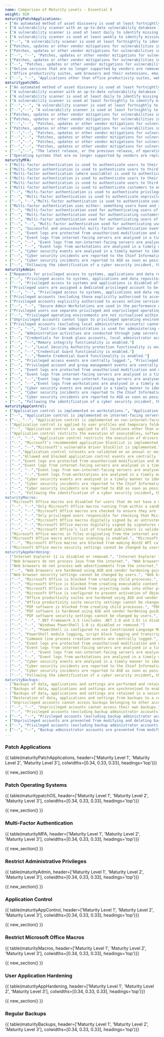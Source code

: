 ```yaml
---
name: Comparison of Maturity Levels - Essential 8 
weight: 920
maturityPatchApplications:
- ["An automated method of asset discovery is used at least fortnightly to support the detection of assets for subsequent vulnerability scanning activities.", "An automated method of asset discovery is used at least fortnightly to support the detection of assets for subsequent vulnerability scanning activities.", "An automated method of asset discovery is used at least fortnightly to support the detection of assets for subsequent vulnerability scanning activities."]
- ["A vulnerability scanner with an up-to-date vulnerability database is used for vulnerability scanning activities.", "A vulnerability scanner with an up-to-date vulnerability database is used for vulnerability scanning activities.", "A vulnerability scanner with an up-to-date vulnerability database is used for vulnerability scanning activities."]
- ["A vulnerability scanner is used at least daily to identify missing patches or updates for vulnerabilities in online services.", "A vulnerability scanner is used at least daily to identify missing patches or updates for vulnerabilities in online services", "A vulnerability scanner is used at least daily to identify missing patches or updates for vulnerabilities in online services."]
- ["A vulnerability scanner is used at least weekly to identify missing patches or updates for vulnerabilities in office productivity suites, web browsers and their extensions, email clients, PDF software, and security products.", "A vulnerability scanner is used at least weekly to identify missing patches or updates for vulnerabilities in office productivity suites, web browsers and their extensions, email clients, PDF software, and security products.", "A vulnerability scanner is used at least weekly to identify missing patches or updates for vulnerabilities in office productivity suites, web browsers and their extensions, email clients, PDF software, and security products."]
- ["--", "A vulnerability scanner is used at least fortnightly to identify missing patches or updates for vulnerabilities in applications other than office productivity suites, web browsers and their extensions, email clients, PDF software, and security products.", "A vulnerability scanner is used at least fortnightly to identify missing patches or updates for vulnerabilities in applications other than office productivity suites, web browsers and their extensions, email clients, PDF software, and security products."]
- ["Patches, updates or other vendor mitigations for vulnerabilities in online services are applied within 48 hours of release when vulnerabilities are assessed as critical by vendors or when working exploits exist.", "Patches, updates or other vendor mitigations for vulnerabilities in online services are applied within 48 hours of release when vulnerabilities are assessed as critical by vendors or when working exploits exist.", "Patches, updates or other vendor mitigations for vulnerabilities in online services are applied within 48 hours of release when vulnerabilities are assessed as critical by vendors or when working exploits exist."]
- ["Patches, updates or other vendor mitigations for vulnerabilities in online services are applied within two weeks of release when vulnerabilities are assessed as non-critical by vendors and no working exploits exist.", "Patches, updates or other vendor mitigations for vulnerabilities in online services are applied within two weeks of release when vulnerabilities are assessed as non-critical by vendors and no working exploits exist.", "Patches, updates or other vendor mitigations for vulnerabilities in online services are applied within two weeks of release when vulnerabilities are assessed as non-critical by vendors and no working exploits exist."]
- ["--", "--", "Patches, updates or other vendor mitigations for vulnerabilities in office productivity suites, web browsers and their extensions, email clients, PDF software, and security products are applied within 48 hours of release when vulnerabilities are assessed as critical by vendors or when working exploits exist."]
- ["Patches, updates or other vendor mitigations for vulnerabilities in office productivity suites, web browsers and their extensions, email clients, PDF software, and security products are applied within two weeks of release.", "Patches, updates or other vendor mitigations for vulnerabilities in office productivity suites, web browsers and their extensions, email clients, PDF software, and security products are applied within two weeks of release.", "Patches, updates or other vendor mitigations for vulnerabilities in office productivity suites, web browsers and their extensions, email clients, PDF software, and security products are applied within two weeks of release when vulnerabilities are assessed as non-critical by vendors and no working exploits exist."]
- ["--", "Patches, updates or other vendor mitigations for vulnerabilities in applications other than office productivity suites, web browsers and their extensions, email clients, PDF software, and security products are applied within one month of release.", "Patches, updates or other vendor mitigations for vulnerabilities in applications other than office productivity suites, web browsers and their extensions, email clients, PDF software, and security products are applied within one month of release."]
- ["Online services that are no longer supported by vendors are removed.", "Online services that are no longer supported by vendors are removed.", "Online services that are no longer supported by vendors are removed."]
- ["Office productivity suites, web browsers and their extensions, email clients, PDF software, Adobe Flash Player, and security products that are no longer supported by vendors are removed.", "Office productivity suites, web browsers and their extensions, email clients, PDF software, Adobe Flash Player, and security products that are no longer supported by vendors are removed.", "Office productivity suites, web browsers and their extensions, email clients, PDF software, Adobe Flash Player, and security products that are no longer supported by vendors are removed."]
- ["--", "--", "Applications other than office productivity suites, web browsers and their extensions, email clients, PDF software, Adobe Flash Player, and security products that are no longer supported by vendors are removed."]
maturitypatchOS:
- ["An automated method of asset discovery is used at least fortnightly to support the detection of assets for subsequent vulnerability scanning activities.", "An automated method of asset discovery is used at least fortnightly to support the detection of assets for subsequent vulnerability scanning activities.", "An automated method of asset discovery is used at least fortnightly to support the detection of assets for subsequent vulnerability scanning activities."]
- ["A vulnerability scanner with an up-to-date vulnerability database is used for vulnerability scanning activities.", "A vulnerability scanner with an up-to-date vulnerability database is used for vulnerability scanning activities.", "A vulnerability scanner with an up-to-date vulnerability database is used for vulnerability scanning activities."]
- ["A vulnerability scanner is used at least daily to identify missing patches or updates for vulnerabilities in operating systems of internet-facing servers and internet-facing network devices.", "A vulnerability scanner is used at least daily to identify missing patches or updates for vulnerabilities in operating systems of internet-facing servers and internet-facing network devices.", "A vulnerability scanner is used at least daily to identify missing patches or updates for vulnerabilities in operating systems of internet-facing servers and internet-facing network devices."]
- ["A vulnerability scanner is used at least fortnightly to identify missing patches or updates for vulnerabilities in operating systems of workstations, non-internet-facing servers and non-internet-facing network devices.", "A vulnerability scanner is used at least fortnightly to identify missing patches or updates for vulnerabilities in operating systems of workstations, non-internet-facing servers and non-internet-facing network devices.", "A vulnerability scanner is used at least fortnightly to identify missing patches or updates for vulnerabilities in operating systems of workstations, non-internet-facing servers and non-internet-facing network devices|"]
- ["--","--", "A vulnerability scanner is used at least fortnightly to identify missing patches or updates for vulnerabilities in drivers."]
- ["--","--", "A vulnerability scanner is used at least fortnightly to identify missing patches or updates for vulnerabilities in firmware."]
- ["Patches, updates or other vendor mitigations for vulnerabilities in operating systems of internet-facing servers and internet-facing network devices are applied within 48 hours of release when vulnerabilities are assessed as critical by vendors or when working exploits exist.", "Patches, updates or other vendor mitigations for vulnerabilities in operating systems of internet-facing servers and internet-facing network devices are applied within 48 hours of release when vulnerabilities are assessed as critical by vendors or when working exploits exist.", "Patches, updates or other vendor mitigations for vulnerabilities in operating systems of internet-facing servers and internet-facing network devices are applied within 48 hours of release when vulnerabilities are assessed as critical by vendors or when working exploits exist."]
- ["Patches, updates or other vendor mitigations for vulnerabilities in operating systems of internet-facing servers and internet-facing network devices are applied within two weeks of release when vulnerabilities are assessed as non-critical by vendors and no working exploits exist.", "Patches, updates or other vendor mitigations for vulnerabilities in operating systems of internet-facing servers and internet-facing network devices are applied within two weeks of release when vulnerabilities are assessed as non-critical by vendors and no working exploits exist.", "Patches, updates or other vendor mitigations for vulnerabilities in operating systems of internet-facing servers and internet-facing network devices are applied within two weeks of release when vulnerabilities are assessed as non-critical by vendors and no working exploits exist."]
- ["--","--", "Patches, updates or other vendor mitigations for vulnerabilities in operating systems of workstations, non-internet-facing servers and non-internet-facing network devices are applied within 48 hours of release when vulnerabilities are assessed as critical by vendors or when working exploits exist."]
- ["Patches, updates or other vendor mitigations for vulnerabilities in operating systems of workstations, non-internet-facing servers and non-internet-facing network devices are applied within one month of release.", "Patches, updates or other vendor mitigations for vulnerabilities in operating systems of workstations, non-internet-facing servers and non-internet-facing network devices are applied within one month of release.", "Patches, updates or other vendor mitigations for vulnerabilities in operating systems of workstations, non-internet-facing servers and non-internet-facing network devices are applied within one month of release when vulnerabilities are assessed as non-critical by vendors and no working exploits exist."]
- ["--","--", "Patches, updates or other vendor mitigations for vulnerabilities in drivers are applied within 48 hours of release when vulnerabilities are assessed as critical by vendors or when working exploits exist."]
- ["--","--", "Patches, updates or other vendor mitigations for vulnerabilities in drivers are applied within one month of release when vulnerabilities are assessed as non-critical by vendors and no working exploits exist."]
- ["--","--", "Patches, updates or other vendor mitigations for vulnerabilities in firmware are applied within 48 hours of release when vulnerabilities are assessed as critical by vendors or when working exploits exist."]
- ["--","--", "Patches, updates or other vendor mitigations for vulnerabilities in firmware are applied within one month of release when vulnerabilities are assessed as non-critical by vendors and no working exploits exist."]
- ["--","--", "The latest release, or the previous release, of operating systems are used."]
- ["Operating systems that are no longer supported by vendors are replaced.", "Operating systems that are no longer supported by vendors are replaced.", "Operating systems that are no longer supported by vendors are replaced."]
maturityMFA:
- ["Multi-factor authentication is used to authenticate users to their organisation’s online services that process, store or communicate their organisation’s sensitive data.", "Multi-factor authentication is used to authenticate users to their organisation’s online services that process, store or communicate their organisation’s sensitive data.", "Multi-factor authentication is used to authenticate users to their organisation’s online services that process, store or communicate their organisation’s sensitive data."]
- ["Multi-factor authentication is used to authenticate users to third-party online services that process, store or communicate their organisation’s sensitive data.", "Multi-factor authentication is used to authenticate users to third-party online services that process, store or communicate their organisation’s sensitive data.", "Multi-factor authentication is used to authenticate users to third-party online services that process, store or communicate their organisation’s sensitive data."]
- ["Multi-factor authentication (where available) is used to authenticate users to third-party online services that process, store or communicate their organisation’s non-sensitive data.", "Multi-factor authentication (where available) is used to authenticate users to third-party online services that process, store or communicate their organisation’s non-sensitive data.", "Multi-factor authentication (where available) is used to authenticate users to third-party online services that process, store or communicate their organisation’s non-sensitive data."]
- ["Multi-factor authentication is used to authenticate users to their organisation’s online customer services that process, store or communicate their organisation’s sensitive customer data.", "Multi-factor authentication is used to authenticate users to their organisation’s online customer services that process, store or communicate their organisation’s sensitive customer data.", "Multi-factor authentication is used to authenticate users to their organisation’s online customer services that process, store or communicate their organisation’s sensitive customer data."]
- ["Multi-factor authentication is used to authenticate users to third-party online customer services that process, store or communicate their organisation’s sensitive customer data.", "Multi-factor authentication is used to authenticate users to third-party online customer services that process, store or communicate their organisation’s sensitive customer data.", "Multi-factor authentication is used to authenticate users to third-party online customer services that process, store or communicate their organisation’s sensitive customer data."]
- ["Multi-factor authentication is used to authenticate customers to online customer services that process, store or communicate sensitive customer data.", "Multi-factor authentication is used to authenticate customers to online customer services that process, store or communicate sensitive customer data.", "Multi-factor authentication is used to authenticate customers to online customer services that process, store or communicate sensitive customer data."]
- ["--", "Multi-factor authentication is used to authenticate privileged users of systems.", "Multi-factor authentication is used to authenticate privileged users of systems."]
- ["--", "Multi-factor authentication is used to authenticate unprivileged users of systems.", "Multi-factor authentication is used to authenticate unprivileged users of systems."]
- ["--", "--","Multi-factor authentication is used to authenticate users of data repositories."]
- ["Multi-factor authentication uses either: something users have and something users know, or something users have that is unlocked by something users know or are.", "Multi-factor authentication uses either: something users have and something users know, or something users have that is unlocked by something users know or are.", "Multi-factor authentication uses either: something users have and something users know, or something users have that is unlocked by something users know or are."]
- ["--", "Multi-factor authentication used for authenticating users of online services is phishing-resistant.", "Multi-factor authentication used for authenticating users of online services is phishing-resistant."]
- ["--", "Multi-factor authentication used for authenticating customers of online customer services provides a phishing-resistant option.", "Multi-factor authentication used for authenticating customers of online customer services is phishing-resistant."]
- ["--", "Multi-factor authentication used for authenticating users of systems is phishing-resistant.", "Multi-factor authentication used for authenticating users of systems is phishing-resistant."]
- ["--", "--", "Multi-factor authentication used for authenticating users of data repositories is phishing-resistant."]
- ["--", "Successful and unsuccessful multi-factor authentication events are centrally logged.", "Successful and unsuccessful multi-factor authentication events are centrally logged."]
- ["--", "Event logs are protected from unauthorised modification and deletion.", "Event logs are protected from unauthorised modification and deletion."]
- ["--", "Event logs from internet-facing servers are analysed in a timely manner to detect cyber security events.", "Event logs from internet-facing servers are analysed in a timely manner to detect cyber security events."]
- ["--", "--", "Event logs from non-internet-facing servers are analysed in a timely manner to detect cyber security events."]
- ["--", "--", "Event logs from workstations are analysed in a timely manner to detect cyber security events."]
- ["--", "Cyber security events are analysed in a timely manner to identify cyber security incidents.", "Cyber security events are analysed in a timely manner to identify cyber security incidents."]
- ["--", "Cyber security incidents are reported to the Chief Information Security Officer, or one of their delegates, as soon as possible after they occur or are discovered.", "Cyber security incidents are reported to the Chief Information Security Officer, or one of their delegates, as soon as possible after they occur or are discovered."]
- ["--", "Cyber security incidents are reported to ASD as soon as possible after they occur or are discovered.", "Cyber security incidents are reported to ASD as soon as possible after they occur or are discovered."]
- ["--", "Following the identification of a cyber security incident, the cyber security incident response plan is enacted.", "Following the identification of a cyber security incident, the cyber security incident response plan is enacted."]
maturityAdmin:
- ["Requests for privileged access to systems, applications and data repositories are validated when first requested.", "Requests for privileged access to systems, applications and data repositories are validated when first requested.", "Requests for privileged access to systems, applications and data repositories are validated when first requested."]
- ["--", "Privileged access to systems, applications and data repositories is disabled after 12 months unless revalidated.", "Privileged access to systems, applications and data repositories is disabled after 12 months unless revalidated."]
- ["--", "Privileged access to systems and applications is disabled after 45 days of inactivity.", "Privileged access to systems and applications is disabled after 45 days of inactivity."]
- ["Privileged users are assigned a dedicated privileged account to be used solely for duties requiring privileged access.", "Privileged users are assigned a dedicated privileged account to be used solely for duties requiring privileged access.", "Privileged users are assigned a dedicated privileged account to be used solely for duties requiring privileged access."]
- ["--", "--", "Privileged access to systems, applications and data repositories is limited to only what is required for users and services to undertake their duties."]
- ["Privileged accounts (excluding those explicitly authorised to access online services) are prevented from accessing the internet, email and web services.", "Privileged accounts (excluding those explicitly authorised to access online services) are prevented from accessing the internet, email and web services.", "Privileged accounts (excluding those explicitly authorised to access online services) are prevented from accessing the internet, email and web services."]
- ["Privileged accounts explicitly authorised to access online services are strictly limited to only what is required for users and services to undertake their duties.", "Privileged accounts explicitly authorised to access online services are strictly limited to only what is required for users and services to undertake their duties.", "Privileged accounts explicitly authorised to access online services are strictly limited to only what is required for users and services to undertake their duties."]
- ["--", "--", "Secure Admin Workstations are used in the performance of administrative activities."]
- ["Privileged users use separate privileged and unprivileged operating environments.", "Privileged users use separate privileged and unprivileged operating environments.", "Privileged users use separate privileged and unprivileged operating environments."]
- ["--", "Privileged operating environments are not virtualised within unprivileged operating environments.", "Privileged operating environments are not virtualised within unprivileged operating environments."]
- ["Unprivileged accounts cannot logon to privileged operating environments.", "Unprivileged accounts cannot logon to privileged operating environments.", "Unprivileged accounts cannot logon to privileged operating environments."]
- ["Privileged accounts (excluding local administrator accounts) cannot logon to unprivileged operating environments.", "Privileged accounts (excluding local administrator accounts) cannot logon to unprivileged operating environments.", "Privileged accounts (excluding local administrator accounts) cannot logon to unprivileged operating environments."]
- ["--", "--", "Just-in-time administration is used for administering systems and applications."]
- ["--", "Administrative activities are conducted through jump servers.", "Administrative activities are conducted through jump servers."]
- ["--", "Credentials for break glass accounts, local administrator accounts and service accounts are long, unique, unpredictable and managed.", "Credentials for break glass accounts, local administrator accounts and service accounts are long, unique, unpredictable and managed."]
- ["--", "--","Memory integrity functionality is enabled."]
- ["--", "--","Local Security Authority protection functionality is enabled."]
- ["--", "--","Credential Guard functionality is enabled."]
- ["--", "--","Remote Credential Guard functionality is enabled."]
- ["--", "Privileged access events are centrally logged.", "Privileged access events are centrally logged."]
- ["--", "Privileged account and group management events are centrally logged.", "Privileged account and group management events are centrally logged."]
- ["--", "Event logs are protected from unauthorised modification and deletion.", "Event logs are protected from unauthorised modification and deletion."]
- ["--", "Event logs from internet-facing servers are analysed in a timely manner to detect cyber security events.", "Event logs from internet-facing servers are analysed in a timely manner to detect cyber security events."]
- ["--", "--","Event logs from non-internet-facing servers are analysed in a timely manner to detect cyber security events."]
- ["--", "--","Event logs from workstations are analysed in a timely manner to detect cyber security events."]
- ["--", "Cyber security events are analysed in a timely manner to identify cyber security incidents.", "Cyber security events are analysed in a timely manner to identify cyber security incidents."]
- ["--", "Cyber security incidents are reported to the Chief Information Security Officer, or one of their delegates, as soon as possible after they occur or are discovered.", "Cyber security incidents are reported to the Chief Information Security Officer, or one of their delegates, as soon as possible after they occur or are discovered."]
- ["--", "Cyber security incidents are reported to ASD as soon as possible after they occur or are discovered.", "Cyber security incidents are reported to ASD as soon as possible after they occur or are discovered."]
- ["--", "Following the identification of a cyber security incident, the cyber security incident response plan is enacted.", "Following the identification of a cyber security incident, the cyber security incident response plan is enacted."]
maturityAppControl:
- ["Application control is implemented on workstations.", "Application control is implemented on workstations.", "Application control is implemented on workstations."]
- ["--", "Application control is implemented on internet-facing servers.", "Application control is implemented on internet-facing servers."]
- ["--, "--", "Application control is implemented on non-internet-facing servers."]
- ["Application control is applied to user profiles and temporary folders used by operating systems, web browsers and email clients.", "Application control is applied to user profiles and temporary folders used by operating systems, web browsers and email clients.", "Application control is applied to user profiles and temporary folders used by operating systems, web browsers and email clients."]
- ["--", "Application control is applied to all locations other than user profiles and temporary folders used by operating systems, web browsers and email clients.", "Application control is applied to all locations other than user profiles and temporary folders used by operating systems, web browsers and email clients."]
- ["Application control restricts the execution of executables, software libraries, scripts, installers, compiled HTML, HTML applications and control panel applets to an organisation-approved set.", "Application control restricts the execution of executables, software libraries, scripts, installers, compiled HTML, HTML applications and control panel applets to an organisation-approved set.", "Application control restricts the execution of executables, software libraries, scripts, installers, compiled HTML, HTML applications and control panel applets to an organisation-approved set."]
- ["--", "--", "Application control restricts the execution of drivers to an organisation-approved set."]
- ["--", "Microsoft’s recommended application blocklist is implemented.", "Microsoft’s recommended application blocklist is implemented."]
- ["--", "--","Microsoft’s vulnerable driver blocklist is implemented."]
- ["--","Application control rulesets are validated on an annual or more frequent basis.", "Application control rulesets are validated on an annual or more frequent basis."]
- ["--","Allowed and blocked application control events are centrally logged.", "Allowed and blocked application control events are centrally logged."]
- ["--","Event logs are protected from unauthorised modification and deletion.", "Event logs are protected from unauthorised modification and deletion."]
- ["--","Event logs from internet-facing servers are analysed in a timely manner to detect cyber security events.", "Event logs from internet-facing servers are analysed in a timely manner to detect cyber security events."]
- ["--", "--","Event logs from non-internet-facing servers are analysed in a timely manner to detect cyber security events."]
- ["--", "--","Event logs from workstations are analysed in a timely manner to detect cyber security events."]
- ["--", "Cyber security events are analysed in a timely manner to identify cyber security incidents.", "Cyber security events are analysed in a timely manner to identify cyber security incidents."]
- ["--", "Cyber security incidents are reported to the Chief Information Security Officer, or one of their delegates, as soon as possible after they occur or are discovered.", "Cyber security incidents are reported to the Chief Information Security Officer, or one of their delegates, as soon as possible after they occur or are discovered."]
- ["--", "Cyber security incidents are reported to ASD as soon as possible after they occur or are discovered.", "Cyber security incidents are reported to ASD as soon as possible after they occur or are discovered."]
- ["--", "Following the identification of a cyber security incident, the cyber security incident response plan is enacted.", "Following the identification of a cyber security incident, the cyber security incident response plan is enacted."]
maturityMacros:
- ["Microsoft Office macros are disabled for users that do not have a demonstrated business requirement.", "Microsoft Office macros are disabled for users that do not have a demonstrated business requirement.", "Microsoft Office macros are disabled for users that do not have a demonstrated business requirement."]
- ["--", "--","Only Microsoft Office macros running from within a sandboxed environment, a Trusted Location or that are digitally signed by a trusted publisher are allowed to execute."]
- ["--", "--","Microsoft Office macros are checked to ensure they are free of malicious code before being digitally signed or placed within Trusted Locations."]
- ["--", "--","Only privileged users responsible for checking that Microsoft Office macros are free of malicious code can write to and modify content within Trusted Locations."]
- ["--", "--","Microsoft Office macros digitally signed by an untrusted publisher cannot be enabled via the Message Bar or Backstage View."]
- ["--", "--","Microsoft Office macros digitally signed by signatures other than V3 signatures cannot be enabled via the Message Bar or Backstage View."]
- ["--", "--","Microsoft Office’s list of trusted publishers is validated on an annual or more frequent basis."]
- ["Microsoft Office macros in files originating from the internet are blocked.", "Microsoft Office macros in files originating from the internet are blocked.", "Microsoft Office macros in files originating from the internet are blocked."]
- ["Microsoft Office macro antivirus scanning is enabled.", "Microsoft Office macro antivirus scanning is enabled.", "Microsoft Office macro antivirus scanning is enabled."]
- ["--", "Microsoft Office macros are blocked from making Win32 API calls.", "Microsoft Office macros are blocked from making Win32 API calls."]
- ["Microsoft Office macro security settings cannot be changed by users.", "Microsoft Office macro security settings cannot be changed by users.", "Microsoft Office macro security settings cannot be changed by users."]
maturityAppHardening:
- ["Internet Explorer 11 is disabled or removed.", "Internet Explorer 11 is disabled or removed.", "Internet Explorer 11 is disabled or removed."]
- ["Web browsers do not process Java from the internet.", "Web browsers do not process Java from the internet.", "Web browsers do not process Java from the internet."]
- ["Web browsers do not process web advertisements from the internet.", "Web browsers do not process web advertisements from the internet.", "Web browsers do not process web advertisements from the internet."]
- ["--", "Web browsers are hardened using ASD and vendor hardening guidance, with the most restrictive guidance taking precedence when conflicts occur.", "Web browsers are hardened using ASD and vendor hardening guidance, with the most restrictive guidance taking precedence when conflicts occur."]
- ["Web browser security settings cannot be changed by users.", "Web browser security settings cannot be changed by users.", "Web browser security settings cannot be changed by users."]
- ["--", "Microsoft Office is blocked from creating child processes.", "Microsoft Office is blocked from creating child processes."]
- ["--", "Microsoft Office is blocked from creating executable content.", "Microsoft Office is blocked from creating executable content."]
- ["--", "Microsoft Office is blocked from injecting code into other processes.", "Microsoft Office is blocked from injecting code into other processes."]
- ["--", "Microsoft Office is configured to prevent activation of Object Linking and Embedding packages.", "Microsoft Office is configured to prevent activation of Object Linking and Embedding packages."]
- ["--", "Office productivity suites are hardened using ASD and vendor hardening guidance, with the most restrictive guidance taking precedence when conflicts occur.", "Office productivity suites are hardened using ASD and vendor hardening guidance, with the most restrictive guidance taking precedence when conflicts occur."]
- ["--", "Office productivity suite security settings cannot be changed by users.", "Office productivity suite security settings cannot be changed by users."]
- ["--", "PDF software is blocked from creating child processes.", "PDF software is blocked from creating child processes."]
- ["--", "PDF software is hardened using ASD and vendor hardening guidance, with the most restrictive guidance taking precedence when conflicts occur.", "PDF software is hardened using ASD and vendor hardening guidance, with the most restrictive guidance taking precedence when conflicts occur."]
- ["--", "PDF software security settings cannot be changed by users.", "PDF software security settings cannot be changed by users."]
- ["--", "--", ".NET Framework 3.5 (includes .NET 2.0 and 3.0) is disabled or removed."]
- ["--", "--", "Windows PowerShell 2.0 is disabled or removed."]
- ["--", "--", "PowerShell is configured to use Constrained Language Mode."]
- ["--", "PowerShell module logging, script block logging and transcription events are centrally logged.", "PowerShell module logging, script block logging and transcription events are centrally logged."]
- ["--", "Command line process creation events are centrally logged.", "Command line process creation events are centrally logged."]
- ["--", "Event logs are protected from unauthorised modification and deletion.", "Event logs are protected from unauthorised modification and deletion."]
- ["--", "Event logs from internet-facing servers are analysed in a timely manner to detect cyber security events.", "Event logs from internet-facing servers are analysed in a timely manner to detect cyber security events."]
- ["--", "--", "Event logs from non-internet-facing servers are analysed in a timely manner to detect cyber security events."]
- ["--", "--", "Event logs from workstations are analysed in a timely manner to detect cyber security events."]
- ["--", "Cyber security events are analysed in a timely manner to identify cyber security incidents.", "Cyber security events are analysed in a timely manner to identify cyber security incidents."]
- ["--", "Cyber security incidents are reported to the Chief Information Security Officer, or one of their delegates, as soon as possible after they occur or are discovered.", "Cyber security incidents are reported to the Chief Information Security Officer, or one of their delegates, as soon as possible after they occur or are discovered."]
- ["--", "Cyber security incidents are reported to ASD as soon as possible after they occur or are discovered.", "Cyber security incidents are reported to ASD as soon as possible after they occur or are discovered."]
- ["--", "Following the identification of a cyber security incident, the cyber security incident response plan is enacted.", "Following the identification of a cyber security incident, the cyber security incident response plan is enacted."]
maturityBackups:
- ["Backups of data, applications and settings are performed and retained in accordance with business criticality and business continuity requirements.", "Backups of data, applications and settings are performed and retained in accordance with business criticality and business continuity requirements.", "Backups of data, applications and settings are performed and retained in accordance with business criticality and business continuity requirements."]
- ["Backups of data, applications and settings are synchronised to enable restoration to a common point in time.", "Backups of data, applications and settings are synchronised to enable restoration to a common point in time.", "Backups of data, applications and settings are synchronised to enable restoration to a common point in time."]
- ["Backups of data, applications and settings are retained in a secure and resilient manner.", "Backups of data, applications and settings are retained in a secure and resilient manner.", "Backups of data, applications and settings are retained in a secure and resilient manner."]
- ["Restoration of data, applications and settings from backups to a common point in time is tested as part of disaster recovery exercises.", "Restoration of data, applications and settings from backups to a common point in time is tested as part of disaster recovery exercises.", "Restoration of data, applications and settings from backups to a common point in time is tested as part of disaster recovery exercises."]
- ["Unprivileged accounts cannot access backups belonging to other accounts.", "Unprivileged accounts cannot access backups belonging to other accounts.", "Unprivileged accounts cannot access backups belonging to other accounts."]
- ["--", "--", "Unprivileged accounts cannot access their own backups."]
- ["--", "Privileged accounts (excluding backup administrator accounts) cannot access backups belonging to other accounts.", "Privileged accounts (excluding backup administrator accounts) cannot access backups belonging to other accounts.]
- ["--", "--", "Privileged accounts (excluding backup administrator accounts) cannot access their own backups."]
- ["Unprivileged accounts are prevented from modifying and deleting backups.", "Unprivileged accounts are prevented from modifying and deleting backups.", "Unprivileged accounts are prevented from modifying and deleting backups."]
- ["--", "Privileged accounts (excluding backup administrator accounts) are prevented from modifying and deleting backups.", "Privileged accounts (excluding backup administrator accounts) are prevented from modifying and deleting backups."]
- ["--", "--", "Backup administrator accounts are prevented from modifying and deleting backups during their retention period."]
...
```


### Patch Applications
{{ table(maturityPatchApplications, header=['Maturity Level 1', 'Maturity Level 2', 'Maturity Level 3'], colwidths=[0.34, 0.33, 0.33], headings='top')}}

{{ new_section() }}

### Patch Operating Systems
{{ table(maturitypatchOS, header=['Maturity Level 1', 'Maturity Level 2', 'Maturity Level 3'], colwidths=[0.34, 0.33, 0.33], headings='top')}}

{{ new_section() }}

### Multi-Factor Authentication
{{ table(maturityMFA, header=['Maturity Level 1', 'Maturity Level 2', 'Maturity Level 3'], colwidths=[0.34, 0.33, 0.33], headings='top')}}

{{ new_section() }}

### Restrict Administrative Privileges
{{ table(maturityAdmin, header=['Maturity Level 1', 'Maturity Level 2', 'Maturity Level 3'], colwidths=[0.34, 0.33, 0.33], headings='top')}}

{{ new_section() }}

### Application Control
{{ table(maturityAppControl, header=['Maturity Level 1', 'Maturity Level 2', 'Maturity Level 3'], colwidths=[0.34, 0.33, 0.33], headings='top')}}

{{ new_section() }}

### Restrict Microsoft Office Macros
{{ table(maturityMacros, header=['Maturity Level 1', 'Maturity Level 2', 'Maturity Level 3'], colwidths=[0.34, 0.33, 0.33], headings='top')}}

{{ new_section() }}

### User Application Hardening
{{ table(maturityAppHardening, header=['Maturity Level 1', 'Maturity Level 2', 'Maturity Level 3'], colwidths=[0.34, 0.33, 0.33], headings='top')}}

{{ new_section() }}

### Regular Backups
{{ table(maturityBackups, header=['Maturity Level 1', 'Maturity Level 2', 'Maturity Level 3'], colwidths=[0.34, 0.33, 0.33], headings='top')}}